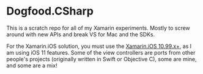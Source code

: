 # Dogfood.CSharp

This is a scratch repo for all of my Xamarin experiments. Mostly to screw around with new APIs and break VS for Mac and the SDKs.

For the Xamarin.iOS solution, you must use the [Xamarin.iOS 10.99.x+](https://jenkins.mono-project.com/view/Xamarin.MaciOS/job/xamarin-macios-builds-xcode9/), as I am using iOS 11 features. Some of the view controllers are ports from other people's projects (originally written in Swift or Objective C), some are mine, and some are a mix!

